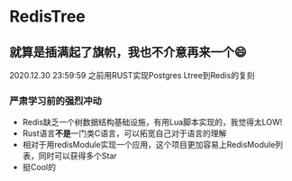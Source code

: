 # RedisTree

## 就算是插满起了旗帜，我也不介意再来一个😄
2020.12.30 23:59:59 之前用RUST实现Postgres Ltree到Redis的复刻

### 严肃学习前的强烈冲动
- Redis缺乏一个树数据结构基础设施，有用Lua脚本实现的，我觉得太LOW!
- Rust语言**不是**一门类C语言，可以拓宽自己对于语言的理解
- 相对于用redisModule实现一个应用，这个项目更加容易上RedisModule列表，同时可以获得多个Star
- 挺Cool的
